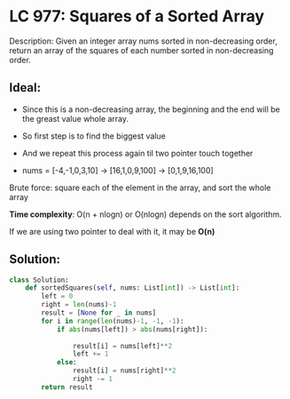 # LC 977: Squares of a Sorted Array
Description: Given an integer array nums sorted in non-decreasing order, return an array of the squares of each number sorted in non-decreasing order.

## Ideal: 
* Since this is a non-decreasing array, the beginning and the end will be the greast value whole array. 

* So first step is to find the biggest value
* And we repeat this process again til two pointer touch together
* nums = [-4,-1,0,3,10] -> [16,1,0,9,100] -> [0,1,9,16,100]

Brute force: square each of the element in the array, and sort the whole array

__Time complexity__: O(n + nlogn) or O(nlogn) depends on the sort algorithm. 

If we are using two pointer to deal with it, it may be __O(n)__

## Solution:

```py
class Solution:
    def sortedSquares(self, nums: List[int]) -> List[int]:
        left = 0
        right = len(nums)-1
        result = [None for _ in nums]
        for i in range(len(nums)-1, -1, -1):
            if abs(nums[left]) > abs(nums[right]):
                
                result[i] = nums[left]**2
                left += 1
            else:
                result[i] = nums[right]**2
                right -= 1
        return result

```